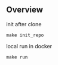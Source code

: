 ## Overview
init after clone 
```shell
make init_repo
```

local run in docker
```shell
make run
```
